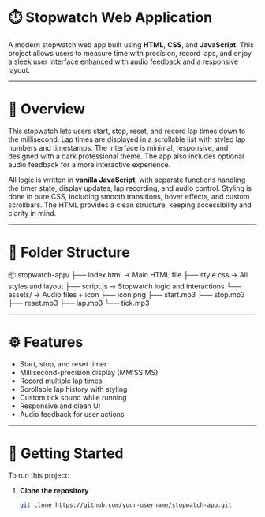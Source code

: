 # ⏱️ Stopwatch Web Application

A modern stopwatch web app built using **HTML**, **CSS**, and **JavaScript**. This project allows users to measure time with precision, record laps, and enjoy a sleek user interface enhanced with audio feedback and a responsive layout.

---

# 📝 Overview

This stopwatch lets users start, stop, reset, and record lap times down to the millisecond. Lap times are displayed in a scrollable list with styled lap numbers and timestamps. The interface is minimal, responsive, and designed with a dark professional theme. The app also includes optional audio feedback for a more interactive experience.

All logic is written in **vanilla JavaScript**, with separate functions handling the timer state, display updates, lap recording, and audio control. Styling is done in pure CSS, including smooth transitions, hover effects, and custom scrollbars. The HTML provides a clean structure, keeping accessibility and clarity in mind.

---

# 📁 Folder Structure

📦 stopwatch-app/
├── index.html → Main HTML file
├── style.css → All styles and layout
├── script.js → Stopwatch logic and interactions
└── assets/ → Audio files + icon
├── icon.png
├── start.mp3
├── stop.mp3
├── reset.mp3
├── lap.mp3
└── tick.mp3

---

# ⚙️ Features

- Start, stop, and reset timer  
- Millisecond-precision display (MM:SS:MS)  
- Record multiple lap times  
- Scrollable lap history with styling  
- Custom tick sound while running  
- Responsive and clean UI  
- Audio feedback for user actions  

---

# 🚀 Getting Started

To run this project:

1. **Clone the repository**  
   ```bash
   git clone https://github.com/your-username/stopwatch-app.git


